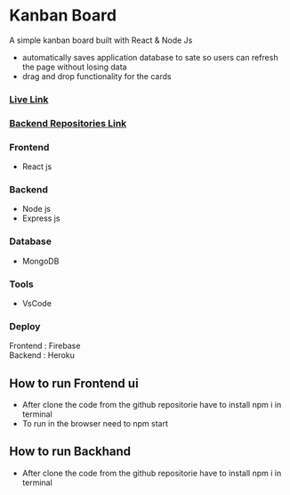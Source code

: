 # Kanban Board

A simple kanban board built with React & Node Js

- automatically saves application database to sate so users can refresh the page without losing data
- drag and drop functionality for the cards

### [Live Link](https://karbon-board-task.web.app/)

### [Backend Repositories Link](https://github.com/Mainul163/kanbanBoardServer)


### Frontend

- React js


### Backend

- Node js
- Express js

### Database 

- MongoDB

### Tools

- VsCode

### Deploy

Frontend : Firebase </br>
Backend  : Heroku

## How to run Frontend ui

- After clone the code from the github repositorie have to install npm i in terminal
- To run in the browser need to npm start

## How to run Backhand 

- After clone the code from the github repositorie have to install npm i in terminal




